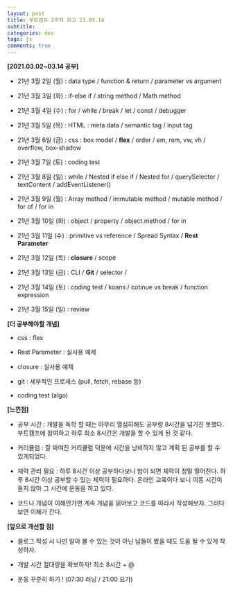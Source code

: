 ```yaml
---  
layout: post  
title: 부트캠프 2주차 회고 21.03.14
subtitle: 
categories: dev
tags: js
comments: true  
--- 
```


**[2021.03.02~03.14 공부]**

- 21년 3월 2일 (월) : data type / function & return / parameter vs argument

- 21년 3월 3일 (화) : if-else if / string method / Math method

- 21년 3월 4일 (수) : for / while / break / let / const / debugger

- 21년 3월 5일 (목) : HTML : meta data / semantic tag / input tag

- 21년 3월 6일 (금) : css : box model / **flex** / order / em, rem, vw, vh / overflow, box-shadow

- 21년 3월 7일 (토) : coding test

- 21년 3월 8일 (일) : while / Nested if else if / Nested for / querySelector / textContent / addEventListener() 

- 21년 3월 9일 (월) : Array method / immutable method / mutable method / for of / for in

- 21년 3월 10일 (화) : object / property / object.method / for in 

- 21년 3월 11일 (수) : primitive vs reference / Spread Syntax / **Rest Parameter**

- 21년 3월 12일 (목) : **closure** / scope

- 21년 3월 13일 (금) : CLI / **Git** / selector / 

- 21년 3월 14일 (토) : coding test / koans / cotinue vs break / function expression

- 21년 3월 15일 (일) : review

**[더 공부해야할 개념]**

- css : flex 

- Rest Parameter : 실사용 예제

- closure : 실사용 예제 

- git : 세부적인 프로세스 (pull, fetch, rebase 등)

- coding test (algo)

**[느낀점]**

- 공부 시간 : 개발을 독학 할 때는 아무리 열심히해도 공부량 8시간을 넘기진 못했다. 부트캠프에 참여하고 하루 최소 8시간은 개발을 할 수 있게 된 것 같다.

- 커리큘럼 : 잘 짜여진 커리큘럼 덕분에 시간을 낭비하지 않고 계획 된 공부를 할 수 있게되었다.

- 체력 관리 필요 : 하루 8시간 이상 공부하다보니 밤이 되면 체력이 정말 떨어진다. 하루 8시간 이상 공부할 수 있는 체력이 필요하다. 온라인 교육이다 보니 이동 시간이 들지 않아 그 시간에 운동을 하고 있다.

- 코드나 개념이 이해안가면 계속 개념을 읽어보고 코드를 따라서 작성해보자. 그러다 보면 이해가 간다.

**[앞으로 개선할 점]**

- 블로그 작성 시 나만 알아 볼 수 있는 것이 아닌 남들이 봤을 때도 도움 될 수 있게 작성하자.

- 개발 시간 절대량을 확보하자! 최소 8시간 + @

- 운동 꾸준히 하기 ! (07:30 러닝 / 21:00 요가)


